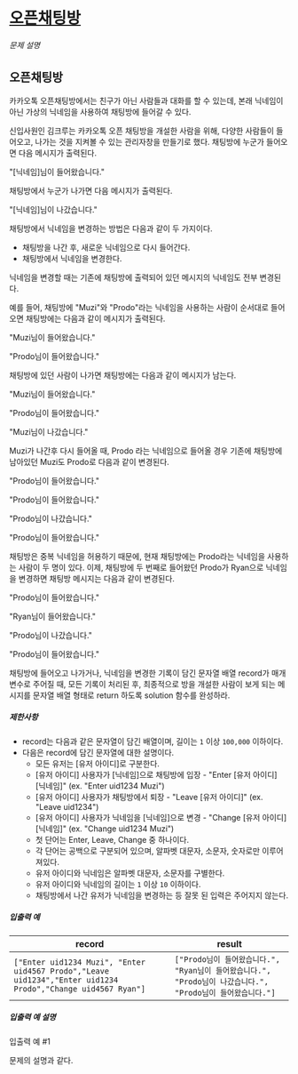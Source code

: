 # [오픈채팅방](https://school.programmers.co.kr/learn/courses/30/lessons/42888)


###### 문제 설명


오픈채팅방
-----


카카오톡 오픈채팅방에서는 친구가 아닌 사람들과 대화를 할 수 있는데, 본래 닉네임이 아닌 가상의 닉네임을 사용하여 채팅방에 들어갈 수 있다.


신입사원인 김크루는 카카오톡 오픈 채팅방을 개설한 사람을 위해, 다양한 사람들이 들어오고, 나가는 것을 지켜볼 수 있는 관리자창을 만들기로 했다. 채팅방에 누군가 들어오면 다음 메시지가 출력된다.


"\[닉네임]님이 들어왔습니다."


채팅방에서 누군가 나가면 다음 메시지가 출력된다.


"\[닉네임]님이 나갔습니다."


채팅방에서 닉네임을 변경하는 방법은 다음과 같이 두 가지이다.


* 채팅방을 나간 후, 새로운 닉네임으로 다시 들어간다.
* 채팅방에서 닉네임을 변경한다.


닉네임을 변경할 때는 기존에 채팅방에 출력되어 있던 메시지의 닉네임도 전부 변경된다. 


예를 들어, 채팅방에 "Muzi"와 "Prodo"라는 닉네임을 사용하는 사람이 순서대로 들어오면 채팅방에는 다음과 같이 메시지가 출력된다.


"Muzi님이 들어왔습니다."  

"Prodo님이 들어왔습니다."


채팅방에 있던 사람이 나가면 채팅방에는 다음과 같이 메시지가 남는다.


"Muzi님이 들어왔습니다."  

"Prodo님이 들어왔습니다."  

"Muzi님이 나갔습니다."


Muzi가 나간후 다시 들어올 때, Prodo 라는 닉네임으로 들어올 경우 기존에 채팅방에 남아있던 Muzi도 Prodo로 다음과 같이 변경된다.


"Prodo님이 들어왔습니다."  

"Prodo님이 들어왔습니다."  

"Prodo님이 나갔습니다."  

"Prodo님이 들어왔습니다."


채팅방은 중복 닉네임을 허용하기 때문에, 현재 채팅방에는 Prodo라는 닉네임을 사용하는 사람이 두 명이 있다. 이제, 채팅방에 두 번째로 들어왔던 Prodo가 Ryan으로 닉네임을 변경하면 채팅방 메시지는 다음과 같이 변경된다.


"Prodo님이 들어왔습니다."  

"Ryan님이 들어왔습니다."  

"Prodo님이 나갔습니다."  

"Prodo님이 들어왔습니다."


채팅방에 들어오고 나가거나, 닉네임을 변경한 기록이 담긴 문자열 배열 record가 매개변수로 주어질 때, 모든 기록이 처리된 후, 최종적으로 방을 개설한 사람이 보게 되는 메시지를 문자열 배열 형태로 return 하도록 solution 함수를 완성하라.


##### 제한사항


* record는 다음과 같은 문자열이 담긴 배열이며, 길이는 `1` 이상 `100,000` 이하이다.
* 다음은 record에 담긴 문자열에 대한 설명이다.
	+ 모든 유저는 \[유저 아이디]로 구분한다.
	+ \[유저 아이디] 사용자가 \[닉네임]으로 채팅방에 입장 \- "Enter \[유저 아이디] \[닉네임]" (ex. "Enter uid1234 Muzi")
	+ \[유저 아이디] 사용자가 채팅방에서 퇴장 \- "Leave \[유저 아이디]" (ex. "Leave uid1234")
	+ \[유저 아이디] 사용자가 닉네임을 \[닉네임]으로 변경 \- "Change \[유저 아이디] \[닉네임]" (ex. "Change uid1234 Muzi")
	+ 첫 단어는 Enter, Leave, Change 중 하나이다.
	+ 각 단어는 공백으로 구분되어 있으며, 알파벳 대문자, 소문자, 숫자로만 이루어져있다.
	+ 유저 아이디와 닉네임은 알파벳 대문자, 소문자를 구별한다.
	+ 유저 아이디와 닉네임의 길이는 `1` 이상 `10` 이하이다.
	+ 채팅방에서 나간 유저가 닉네임을 변경하는 등 잘못 된 입력은 주어지지 않는다.


##### 입출력 예




| record | result |
| --- | --- |
| `["Enter uid1234 Muzi", "Enter uid4567 Prodo","Leave uid1234","Enter uid1234 Prodo","Change uid4567 Ryan"]` | `["Prodo님이 들어왔습니다.", "Ryan님이 들어왔습니다.", "Prodo님이 나갔습니다.", "Prodo님이 들어왔습니다."]` |


##### 입출력 예 설명


입출력 예 \#1  

문제의 설명과 같다.



